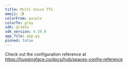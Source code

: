 ```yaml
---
title: Multi Voice TTS
emoji: 🌖
colorFrom: purple
colorTo: gray
sdk: gradio
sdk_version: 4.19.0
app_file: app.py
pinned: false
---
```


Check out the configuration reference at https://huggingface.co/docs/hub/spaces-config-reference
